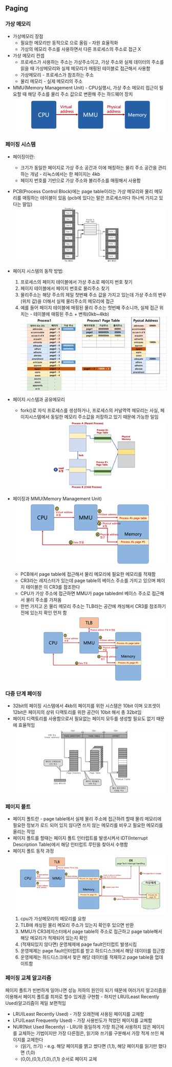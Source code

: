 ## Paging

### 가상 메모리
* 가상메모리 장점
    * 필요한 메모리만 동적으로 으로 올림 - 자원 효율적화
    * 가상의 메모리 주소를 사용하면서 다른 프로세스의 주소로 접근 X
* 가상 메모리 컨셉
    * 프로세스가 사용하는 주소는 가상주소이고, 가상 주소와 실제 데이터의 주소를 읽을 때 가상메모리와 실제 메모리가 매핑된 테이블로 접근해서 사용함
    * 가상메모리 - 프로세스가 참조하는 주소
    * 물리 메모리 - 실제 메모리의 주소
* MMU(Memory Management Unit) - CPU실행시, 가상 주소 메모리 접근이 필요할 때 해당 주소를 물리 주소 값으로 변환해 주는 하드웨어 장치
![MMU](image/mmu.png)

### 페이징 시스템
* 페이징이란: 
  * 크기가 동일한 페이지로 가상 주소 공간과 이에 매칭하는 물리 주소 공간을 관리 하는 개념 - 리눅스에서는 한 페이지는 4kb
  * 페이지 번호를 기반으로 가상 주소와 불리주소를 매핑해서 사용함
* PCB(Process Control Block)에는 page table이라는 가상 메모리와 물리 메모리를 매핑하는 테이블이 있음 (pcb에 있다는 말은 프로세스마다 하나씩 가지고 있다는 말임)
![페이지 테이블](image/page-table.png)
* 페이지 시스템의 동작 방법: 
  1. 프로세스의 페이지 테이블에서 가상 주소로 페이지 번호 찾기
  2. 페이지 테이블에서 페이지 번호로 물리주소 찾기
  3. 물리주소는 해당 주소의 제일 첫번째 주소 값을 가지고 있는데 가상 주소의 변우(위치 값)을 더해서 실제 물리주소의 메모리에 접근
  4. 예를 들어 페이지 테이블에 매핑된 물리 주소는 첫번째 주소니까, 실제 접근 위치는 - 테이블에 매핑된 주소 + 변워(0kb~4kb)
    ![페이지 동작 방식](image/page-works.png)

* 페이지 시스템과 공유메모리
  * fork()로 자식 프로세스를 생성하거나, 프로세스의 커널역역 메모리는 사실, 페이지시스템에서 동일한 메모리 주소값을 저장하고 있기 때문에 가능한 일임
![페이지 동작 방식](image/page-fork.png)

* 페이징과 MMU(Memory Management Unit)
![MMU](image/cpu-mmu.png)
    * PCB애서 page table에 접근해서 물리 메모리에 필요한 메모리를 적재함
    * CR3라는 레지스터가 있는데 page table의 베이스 주소를 가지고 있으며 페이지 테이블은 이 CR3를 참조한다
    * CPU가 가상 주소에 접근하면 MMU가 page tabledml 베이스 주소로 접근해서 물리 주소를 가져옴
    * 한번 가지고 온 물리 메모리 주소는 TLB라는 공간에 캐싱해서 CR3를 참조하기 전에 있는지 확인 먼저 함
    ![MMU](image/tlb.png)

### 다중 단계 페이징
* 32bit의 페이징 시스템에서 4kb의 페이지를 위한 시스템은 10bit 이며 오프셋이 12bit은 페이지의 상위 디랙토리를 위한 공간이 10bit 해서 총 32bit임
* 페이지 디랙토리를 사용함으로서 필요없는 페이지 모두를 생성할 필요도 없기 때문에 효율적임
![페이지 디렉토리](image/interrupt.png)

### 페이지 폴트
* 페이지 폴트란 - page table에서 실제 물리 주소에 접근하려 할때 물리 메모리에 필요한 정보가 로드 되어 있지 않다면 쓰지 않는 메모리를 비우고 필요한 메모리를 올리는 작업
* 페이지 폴트를 할때는 페이지 폴트 인터럽트를 발생시켜서 IDT(Interrupt Description Table)에서 해당 인터럽트 루틴을 찾아서 수행함
* 페이지 폴트 동작 과정
![페이지폴트](image/page-fault.png)
    1. cpu가 가상메모리의 메모리를 요청
    2. TLB에 캐싱된 물리 메모리 주소가 있는지 확인후 있으면 반환
    3. MMU가 CR3레지스터에서 page table의 주소로 접근하고 page table해서 해당 메모리가 적재되어 있는지 확인
    4. (적재되있지 않다면) 운영체제에 page fault인터럽트 발생시킴
    5. 운영체제는 page fault인터럽트를 받고 하드디스크에서 해당 데이터를 접근함
    6. 운영체제는 하드디스크에서 찾은 해당 데이터를 적재하고 page table을 업데이트함

### 페이징 교체 알고리즘
페이지 폴트가 빈번하게 일어나면 성능 저하의 원인이 되기 때문에 여러가지 알고리즘을 이용해서 페이지 폴트를 최저로 할수 있게끔 구현함 - 하지만 LRU(Least Recently Used)알고리즘이 제일 보편적임
* LRU(Least Recently Used) - 가장 오래전에 사용된 페이지를 교체함
* LFU(Least Frequently Used) - 가장 사용빈도가 적었던 페이지를 교체함
* NUR(Not Used Recently) - LRU와 동일하게 가장 최근에 사용하지 않은 페이지를 교체하는 기법이지만 가장 다른점은, 읽기와 쓰기를 구분해서 가장 적게 쓰인 페이지를 교체한다
  * (읽기, 쓰기) - e.g. 해당 페이지를 엙고 썼다면 (1,1), 해당 페이지를 읽기만 했다면 (1,0)
  * (0,0),(0,1),(1,0),(1,1) 순서로 페이지 교체
